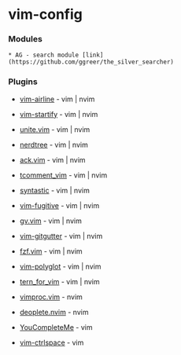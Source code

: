 # vim-config

### Modules 
    * AG - search module [link](https://github.com/ggreer/the_silver_searcher)

### Plugins
  * [vim-airline](https://github.com/bling/vim-airline)  - vim | nvim
  * [vim-startify](https://github.com/mhinz/vim-startify)  - vim | nvim
  * [unite.vim](https://github.com/Shougo/unite.vim)  - vim | nvim
  * [nerdtree](https://github.com/scrooloose/nerdtree)  - vim | nvim
  * [ack.vim](https://github.com/mileszs/ack.vim)  - vim | nvim
  * [tcomment_vim](https://github.com/tomtom/tcomment_vim)  - vim | nvim
  * [syntastic](https://github.com/scrooloose/syntastic)  - vim | nvim
  * [vim-fugitive](https://github.com/tpope/vim-fugitive)  - vim | nvim
  * [gv.vim](https://github.com/junegunn/gv.vim)  - vim | nvim
  * [vim-gitgutter](https://github.com/airblade/vim-gitgutter)  - vim | nvim
  * [fzf.vim](https://github.com/junegunn/fzf.vim)  - vim | nvim
  * [vim-polyglot](https://github.com/sheerun/vim-polyglot)  - vim | nvim
  * [tern_for_vim](https://github.com/ternjs/tern_for_vim)  - vim | nvim

  * [vimproc.vim](https://github.com/Shougo/vimproc.vim)  - nvim
  * [deoplete.nvim](https://github.com/Shougo/deoplete.nvim)  - nvim

  * [YouCompleteMe](https://github.com/Valloric/YouCompleteMe)  - vim
  * [vim-ctrlspace](https://github.com/vim-ctrlspace/vim-ctrlspace)  - vim
